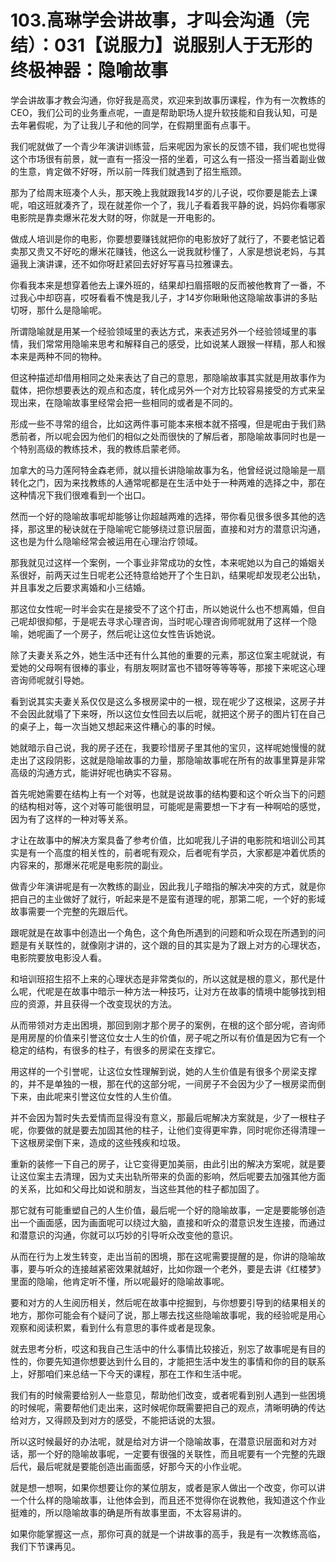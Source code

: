 # 103.高琳学会讲故事，才叫会沟通（完结）：031【说服力】说服别人于无形的终极神器：隐喻故事

学会讲故事才教会沟通，你好我是高灵，欢迎来到故事历课程，作为有一次教练的CEO，我们公司的业务重点呢，一直是帮助职场人提升软技能和自我认知，可是去年暑假呢，为了让我儿子和他的同学，在假期里面有点事干。

我们呢就做了一个青少年演讲训练营，后来呢因为家长的反馈不错，我们呢也觉得这个市场很有前景，就一直有一搭没一搭的坐着，可这么有一搭没一搭当着副业做的生意，肯定做不好呀，所以前一阵我们就遇到了招生瓶颈。

那为了给周末班凑个人头，那天晚上我就跟我14岁的儿子说，哎你要是能去上课呢，咱这班就凑齐了，现在就差你一个了，我儿子看着我平静的说，妈妈你看哪家电影院是靠卖爆米花发大财的呀，你就是一开电影的。

做成人培训是你的电影，你要想要赚钱就把你的电影放好了就行了，不要老惦记着卖那又贵又不好吃的爆米花赚钱，他这么一说我就秒懂了，人家是想说老妈，与其逼我上演讲课，还不如你呀赶紧回去好好写喜马拉雅课去。

你看我本来是想穿着他去上课外班的，结果却扫眉搭眼的反而被他教育了一番，不过我心中却窃喜，哎呀看看不愧是我儿子，才14岁你瞅瞅他这隐喻故事讲的多贴切呀，那什么是隐喻呢。

所谓隐喻就是用某一个经验领域里的表达方式，来表述另外一个经验领域里的事情，我们常常用隐喻来思考和解释自己的感受，比如说某人跟猴一样精，那人和猴本来是两种不同的物种。

但这种描述却借用相同之处来表达了自己的意思，那隐喻故事其实就是用故事作为载体，把你想要表达的观点和态度，转化成另外一个对方比较容易接受的方式来呈现出来，在隐喻故事里经常会把一些相同的或者是不同的。

形成一些不寻常的组合，比如这两件事可能本来根本就不搭嘎，但是呢由于我们熟悉前者，所以呢会因为他们的相似之处而很快的了解后者，那隐喻故事同时也是一个特别高级的教练技术，我的教练启蒙老师。

加拿大的马力莲阿特金森老师，就以擅长讲隐喻故事为名，他曾经说过隐喻是一扇转化之门，因为来找教练的人通常呢都是在生活中处于一种两难的选择之中，那在这种情况下我们很难看到一个出口。

然而一个好的隐喻故事呢却能够让你超越两难的选择，带你看见很多很多其他的选择，那这里的秘诀就在于隐喻呢它能够绕过意识层面，直接和对方的潜意识沟通，这也是为什么隐喻经常会被运用在心理治疗领域。

那我就见过这样一个案例，一个事业非常成功的女性，本来呢她以为自己的婚姻关系很好，前两天过生日呢老公还特意给她开了个生日趴，结果呢却发现老公出轨，并且事发之后要求离婚和小三结婚。

那这位女性呢一时半会实在是接受不了这个打击，所以她说什么也不想离婚，但自己呢却很抑郁，于是呢去寻求心理咨询，当时呢心理咨询师呢就用了这样一个隐喻，她呢画了一个房子，然后呢让这位女性告诉她说。

除了夫妻关系之外，她生活中还有什么其他的重要的元素，那这位案主呢就说，有爱她的父母啊有很棒的事业，有朋友啊财富也不错呀等等等等，那接下来呢这心理咨询师呢就引导她。

看到说其实夫妻关系仅仅是这么多根房梁中的一根，现在呢少了这根梁，这房子并不会因此就塌了下来呀，所以这位女性回去以后呢，就把这个房子的图片钉在自己的桌子上，每一次当她又想起来这件糟心的事的时候。

她就暗示自己说，我的房子还在，我要珍惜房子里其他的宝贝，这样呢她慢慢的就走出了这段阴影，这就是隐喻故事的力量，那隐喻故事呢在所有的故事里算是非常高级的沟通方式，能讲好呢也确实不容易。

首先呢她需要在结构上有一个对等，也就是说故事的结构要和这个听众当下的问题的结构相对等，这个对等可能很明显，可能呢是需要想一下才有一种啊哈的感觉，因为有了这样的一种对等关系。

才让在故事中的解决方案具备了参考价值，比如呢我儿子讲的电影院和培训公司其实是有一个高度的相关性的，前者呢有观众，后者呢有学员，大家都是冲着优质的内容来的，那爆米花呢是电影院的副业。

做青少年演讲呢是有一次教练的副业，因此我儿子暗指的解决冲突的方式，就是你把自己的主业做好了就行，听起来是不是蛮有道理的呢，那第二呢，一个好的影域故事需要一个完整的先跟后代。

跟呢就是在故事中创造出一个角色，这个角色所遇到的问题和听众现在所遇到的问题是有关联性的，就像刚才讲的，这个跟的目的其实是为了跟上对方的心理状态，电影院要放电影没人看。

和培训班招生招不上来的心理状态是非常类似的，所以这就是根的意义，那代是什么呢，代呢是在故事中暗示一种方法一种技巧，让对方在故事的情境中能够找到相应的资源，并且获得一个改变现状的方法。

从而带领对方走出困境，那回到刚才那个房子的案例，在根的这个部分呢，咨询师是用房屋的价值来引誉这位女士人生的价值，房子呢之所以有价值是因为它有一个稳定的结构，有很多的柱子，有很多的房梁在支撑它。

用这样的一个引誉呢，让这位女性理解到说，她的人生价值是有很多个房梁支撑的，并不是单独的一根，那在代的这部分呢，一间房子不会因为少了一根房梁而倒下来，由此呢来引誉这位女性的人生价值。

并不会因为暂时失去爱情而显得没有意义，那最后呢解决方案就是，少了一根柱子呢，你要做的就是要去加固其他的柱子，让他们变得更牢靠，同时呢你还得清理一下这根房梁倒下来，造成的这些残疾和垃圾。

重新的装修一下自己的房子，让它变得更加美丽，由此引出的解决方案呢，就是要让这位案主去清理，因为丈夫出轨所带来的负面的影响，然后呢要去加强其他方面的关系，比如和父母比如说和朋友，当这些其他的柱子都加固了。

那它就有可能重塑自己的人生价值，最后呢一个好的隐喻故事，一定是要能够创造出一个画面感，因为画面呢可以绕过大脑，直接和听众的潜意识发生连接，而通过和潜意识的沟通，你就可以巧妙的引导听众改变他的意识。

从而在行为上发生转变，走出当前的困境，那在这呢需要提醒的是，你讲的隐喻故事，要与听众的连接越紧密效果就越好，比如你跟一个老外，要是去讲《红楼梦》里面的隐喻，他肯定听不懂，所以呢最好的隐喻故事呢。

要和对方的人生阅历相关，然后呢在故事中挖掘到，与你想要引导到的结果相关的地方，那你可能会有个疑问了说，那上哪去找这些隐喻故事呢，我的经验呢是用心观察和阅读积累，看到什么有意思的事件或者是现象。

就去思考分析，哎这和我自己生活中的什么事情比较接近，别忘了故事呢是有目的性的，你要先知道你想要达到什么目的，才能把生活中发生的事情和你的目的联系上，好那咱们来总结一下今天的课程，那在工作和生活中呢。

我们有的时候需要给别人一些意见，帮助他们改变，或者呢看到别人遇到一些困境的时候呢，需要帮他们走出来，这时候呢你既需要把自己的观点，清晰明确的传达给对方，又得顾及到对方的感受，不能把话说的太狠。

所以这时候最好的办法呢，就是给对方讲一个隐喻故事，在潜意识层面和对方对话，那一个好的隐喻故事呢，一定要有很强的关联性，而且呢要有一个完整的先跟后代，最后呢就是要能创造出画面感，好那今天的小作业呢。

就是想一想啊，如果你想要让你的某位朋友，或者是家人做出一个改变，你可以讲一个什么样的隐喻故事，让他体会到，而且还不觉得你在说教他，我知道这个作业挺难的，所以隐喻故事的确是所有故事里面，不太容易讲的。

如果你能掌握这一点，那你可真的就是一个讲故事的高手，我是有一次教练高临，我们下节课再见。